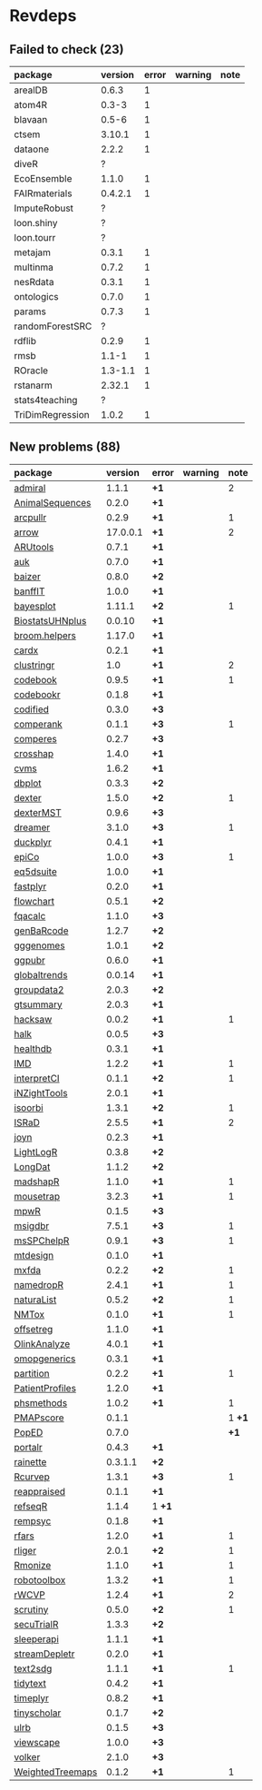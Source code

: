 # Revdeps

## Failed to check (23)

|package          |version |error |warning |note |
|:----------------|:-------|:-----|:-------|:----|
|arealDB          |0.6.3   |1     |        |     |
|atom4R           |0.3-3   |1     |        |     |
|blavaan          |0.5-6   |1     |        |     |
|ctsem            |3.10.1  |1     |        |     |
|dataone          |2.2.2   |1     |        |     |
|diveR            |?       |      |        |     |
|EcoEnsemble      |1.1.0   |1     |        |     |
|FAIRmaterials    |0.4.2.1 |1     |        |     |
|ImputeRobust     |?       |      |        |     |
|loon.shiny       |?       |      |        |     |
|loon.tourr       |?       |      |        |     |
|metajam          |0.3.1   |1     |        |     |
|multinma         |0.7.2   |1     |        |     |
|nesRdata         |0.3.1   |1     |        |     |
|ontologics       |0.7.0   |1     |        |     |
|params           |0.7.3   |1     |        |     |
|randomForestSRC  |?       |      |        |     |
|rdflib           |0.2.9   |1     |        |     |
|rmsb             |1.1-1   |1     |        |     |
|ROracle          |1.3-1.1 |1     |        |     |
|rstanarm         |2.32.1  |1     |        |     |
|stats4teaching   |?       |      |        |     |
|TriDimRegression |1.0.2   |1     |        |     |

## New problems (88)

|package          |version  |error    |warning |note     |
|:----------------|:--------|:--------|:-------|:--------|
|[admiral](problems.md#admiral)|1.1.1    |__+1__   |        |2        |
|[AnimalSequences](problems.md#animalsequences)|0.2.0    |__+1__   |        |         |
|[arcpullr](problems.md#arcpullr)|0.2.9    |__+1__   |        |1        |
|[arrow](problems.md#arrow)|17.0.0.1 |__+1__   |        |2        |
|[ARUtools](problems.md#arutools)|0.7.1    |__+1__   |        |         |
|[auk](problems.md#auk)|0.7.0    |__+1__   |        |         |
|[baizer](problems.md#baizer)|0.8.0    |__+2__   |        |         |
|[banffIT](problems.md#banffit)|1.0.0    |__+1__   |        |         |
|[bayesplot](problems.md#bayesplot)|1.11.1   |__+2__   |        |1        |
|[BiostatsUHNplus](problems.md#biostatsuhnplus)|0.0.10   |__+1__   |        |         |
|[broom.helpers](problems.md#broomhelpers)|1.17.0   |__+1__   |        |         |
|[cardx](problems.md#cardx)|0.2.1    |__+1__   |        |         |
|[clustringr](problems.md#clustringr)|1.0      |__+1__   |        |2        |
|[codebook](problems.md#codebook)|0.9.5    |__+1__   |        |1        |
|[codebookr](problems.md#codebookr)|0.1.8    |__+1__   |        |         |
|[codified](problems.md#codified)|0.3.0    |__+3__   |        |         |
|[comperank](problems.md#comperank)|0.1.1    |__+3__   |        |1        |
|[comperes](problems.md#comperes)|0.2.7    |__+3__   |        |         |
|[crosshap](problems.md#crosshap)|1.4.0    |__+1__   |        |         |
|[cvms](problems.md#cvms)|1.6.2    |__+1__   |        |         |
|[dbplot](problems.md#dbplot)|0.3.3    |__+2__   |        |         |
|[dexter](problems.md#dexter)|1.5.0    |__+2__   |        |1        |
|[dexterMST](problems.md#dextermst)|0.9.6    |__+3__   |        |         |
|[dreamer](problems.md#dreamer)|3.1.0    |__+3__   |        |1        |
|[duckplyr](problems.md#duckplyr)|0.4.1    |__+1__   |        |         |
|[epiCo](problems.md#epico)|1.0.0    |__+3__   |        |1        |
|[eq5dsuite](problems.md#eq5dsuite)|1.0.0    |__+1__   |        |         |
|[fastplyr](problems.md#fastplyr)|0.2.0    |__+1__   |        |         |
|[flowchart](problems.md#flowchart)|0.5.1    |__+2__   |        |         |
|[fqacalc](problems.md#fqacalc)|1.1.0    |__+3__   |        |         |
|[genBaRcode](problems.md#genbarcode)|1.2.7    |__+2__   |        |         |
|[gggenomes](problems.md#gggenomes)|1.0.1    |__+2__   |        |         |
|[ggpubr](problems.md#ggpubr)|0.6.0    |__+1__   |        |         |
|[globaltrends](problems.md#globaltrends)|0.0.14   |__+1__   |        |         |
|[groupdata2](problems.md#groupdata2)|2.0.3    |__+2__   |        |         |
|[gtsummary](problems.md#gtsummary)|2.0.3    |__+1__   |        |         |
|[hacksaw](problems.md#hacksaw)|0.0.2    |__+1__   |        |1        |
|[halk](problems.md#halk)|0.0.5    |__+3__   |        |         |
|[healthdb](problems.md#healthdb)|0.3.1    |__+1__   |        |         |
|[IMD](problems.md#imd)|1.2.2    |__+1__   |        |1        |
|[interpretCI](problems.md#interpretci)|0.1.1    |__+2__   |        |1        |
|[iNZightTools](problems.md#inzighttools)|2.0.1    |__+1__   |        |         |
|[isoorbi](problems.md#isoorbi)|1.3.1    |__+2__   |        |1        |
|[ISRaD](problems.md#israd)|2.5.5    |__+1__   |        |2        |
|[joyn](problems.md#joyn)|0.2.3    |__+1__   |        |         |
|[LightLogR](problems.md#lightlogr)|0.3.8    |__+2__   |        |         |
|[LongDat](problems.md#longdat)|1.1.2    |__+2__   |        |         |
|[madshapR](problems.md#madshapr)|1.1.0    |__+1__   |        |1        |
|[mousetrap](problems.md#mousetrap)|3.2.3    |__+1__   |        |1        |
|[mpwR](problems.md#mpwr)|0.1.5    |__+3__   |        |         |
|[msigdbr](problems.md#msigdbr)|7.5.1    |__+3__   |        |1        |
|[msSPChelpR](problems.md#msspchelpr)|0.9.1    |__+3__   |        |1        |
|[mtdesign](problems.md#mtdesign)|0.1.0    |__+1__   |        |         |
|[mxfda](problems.md#mxfda)|0.2.2    |__+2__   |        |1        |
|[namedropR](problems.md#namedropr)|2.4.1    |__+1__   |        |1        |
|[naturaList](problems.md#naturalist)|0.5.2    |__+2__   |        |1        |
|[NMTox](problems.md#nmtox)|0.1.0    |__+1__   |        |1        |
|[offsetreg](problems.md#offsetreg)|1.1.0    |__+1__   |        |         |
|[OlinkAnalyze](problems.md#olinkanalyze)|4.0.1    |__+1__   |        |         |
|[omopgenerics](problems.md#omopgenerics)|0.3.1    |__+1__   |        |         |
|[partition](problems.md#partition)|0.2.2    |__+1__   |        |1        |
|[PatientProfiles](problems.md#patientprofiles)|1.2.0    |__+1__   |        |         |
|[phsmethods](problems.md#phsmethods)|1.0.2    |__+1__   |        |1        |
|[PMAPscore](problems.md#pmapscore)|0.1.1    |         |        |1 __+1__ |
|[PopED](problems.md#poped)|0.7.0    |         |        |__+1__   |
|[portalr](problems.md#portalr)|0.4.3    |__+1__   |        |         |
|[rainette](problems.md#rainette)|0.3.1.1  |__+2__   |        |         |
|[Rcurvep](problems.md#rcurvep)|1.3.1    |__+3__   |        |1        |
|[reappraised](problems.md#reappraised)|0.1.1    |__+1__   |        |         |
|[refseqR](problems.md#refseqr)|1.1.4    |1 __+1__ |        |         |
|[rempsyc](problems.md#rempsyc)|0.1.8    |__+1__   |        |         |
|[rfars](problems.md#rfars)|1.2.0    |__+1__   |        |1        |
|[rliger](problems.md#rliger)|2.0.1    |__+2__   |        |1        |
|[Rmonize](problems.md#rmonize)|1.1.0    |__+1__   |        |1        |
|[robotoolbox](problems.md#robotoolbox)|1.3.2    |__+1__   |        |1        |
|[rWCVP](problems.md#rwcvp)|1.2.4    |__+1__   |        |2        |
|[scrutiny](problems.md#scrutiny)|0.5.0    |__+2__   |        |1        |
|[secuTrialR](problems.md#secutrialr)|1.3.3    |__+2__   |        |         |
|[sleeperapi](problems.md#sleeperapi)|1.1.1    |__+1__   |        |         |
|[streamDepletr](problems.md#streamdepletr)|0.2.0    |__+1__   |        |         |
|[text2sdg](problems.md#text2sdg)|1.1.1    |__+1__   |        |1        |
|[tidytext](problems.md#tidytext)|0.4.2    |__+1__   |        |         |
|[timeplyr](problems.md#timeplyr)|0.8.2    |__+1__   |        |         |
|[tinyscholar](problems.md#tinyscholar)|0.1.7    |__+2__   |        |         |
|[ulrb](problems.md#ulrb)|0.1.5    |__+3__   |        |         |
|[viewscape](problems.md#viewscape)|1.0.0    |__+3__   |        |         |
|[volker](problems.md#volker)|2.1.0    |__+3__   |        |         |
|[WeightedTreemaps](problems.md#weightedtreemaps)|0.1.2    |__+1__   |        |1        |

